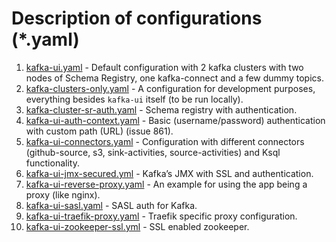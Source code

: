 # Description of configurations (*.yaml)

1. [kafka-ui.yaml](https://github.com/provectus/kafka-ui/blob/master/docker/kafka-ui.yaml) - Default configuration with 2 kafka clusters with two nodes of Schema Registry, one kafka-connect and a few dummy topics.
2. [kafka-clusters-only.yaml](https://github.com/provectus/kafka-ui/blob/master/docker/kafka-clusters-only.yaml) - A configuration for development purposes, everything besides `kafka-ui` itself (to be run locally).
3. [kafka-cluster-sr-auth.yaml](https://github.com/provectus/kafka-ui/blob/master/docker/kafka-cluster-sr-auth.yaml) - Schema registry with authentication.
4. [kafka-ui-auth-context.yaml](https://github.com/provectus/kafka-ui/blob/master/docker/kafka-ui-auth-context.yaml) - Basic (username/password) authentication with custom path (URL) (issue 861).
5. [kafka-ui-connectors.yaml](https://github.com/provectus/kafka-ui/blob/master/docker/kafka-ui-connectors.yaml) - Configuration with different connectors (github-source, s3, sink-activities, source-activities) and Ksql functionality.
6. [kafka-ui-jmx-secured.yml](https://github.com/provectus/kafka-ui/blob/master/docker/kafka-ui-jmx-secured.yml) - Kafka’s JMX with SSL and authentication.
7. [kafka-ui-reverse-proxy.yaml](https://github.com/provectus/kafka-ui/blob/master/docker/kafka-ui-reverse-proxy.yaml) - An example for using the app being a proxy (like nginx).
8. [kafka-ui-sasl.yaml](https://github.com/provectus/kafka-ui/blob/master/docker/kafka-ui-sasl.yaml) - SASL auth for Kafka.
9. [kafka-ui-traefik-proxy.yaml](https://github.com/provectus/kafka-ui/blob/master/docker/kafka-ui-traefik-proxy.yaml) - Traefik specific proxy configuration.
10. [kafka-ui-zookeeper-ssl.yml](https://github.com/provectus/kafka-ui/blob/master/docker/kafka-ui-zookeeper-ssl.yml) - SSL enabled zookeeper.
